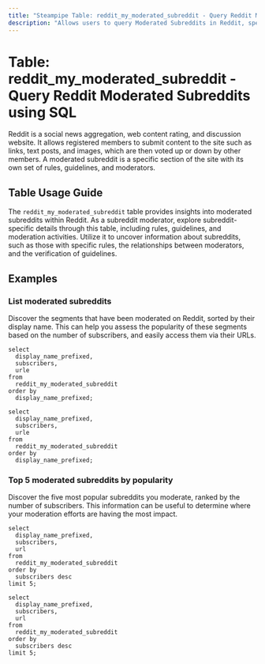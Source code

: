 ```yaml
---
title: "Steampipe Table: reddit_my_moderated_subreddit - Query Reddit Moderated Subreddits using SQL"
description: "Allows users to query Moderated Subreddits in Reddit, specifically the details of subreddits that the authenticated user moderates, providing insights into subreddit management and moderation activities."
---
```


# Table: reddit_my_moderated_subreddit - Query Reddit Moderated Subreddits using SQL

Reddit is a social news aggregation, web content rating, and discussion website. It allows registered members to submit content to the site such as links, text posts, and images, which are then voted up or down by other members. A moderated subreddit is a specific section of the site with its own set of rules, guidelines, and moderators.

## Table Usage Guide

The `reddit_my_moderated_subreddit` table provides insights into moderated subreddits within Reddit. As a subreddit moderator, explore subreddit-specific details through this table, including rules, guidelines, and moderation activities. Utilize it to uncover information about subreddits, such as those with specific rules, the relationships between moderators, and the verification of guidelines.

## Examples

### List moderated subreddits
Discover the segments that have been moderated on Reddit, sorted by their display name. This can help you assess the popularity of these segments based on the number of subscribers, and easily access them via their URLs.

```sql+postgres
select
  display_name_prefixed,
  subscribers,
  urle
from
  reddit_my_moderated_subreddit
order by
  display_name_prefixed;
```

```sql+sqlite
select
  display_name_prefixed,
  subscribers,
  urle
from
  reddit_my_moderated_subreddit
order by
  display_name_prefixed;
```

### Top 5 moderated subreddits by popularity
Discover the five most popular subreddits you moderate, ranked by the number of subscribers. This information can be useful to determine where your moderation efforts are having the most impact.

```sql+postgres
select
  display_name_prefixed,
  subscribers,
  url
from
  reddit_my_moderated_subreddit
order by
  subscribers desc
limit 5;
```

```sql+sqlite
select
  display_name_prefixed,
  subscribers,
  url
from
  reddit_my_moderated_subreddit
order by
  subscribers desc
limit 5;
```